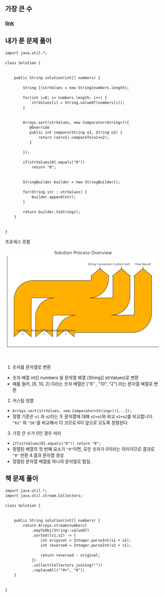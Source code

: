 ## 가장 큰 수
### [link](https://school.programmers.co.kr/learn/courses/30/lessons/42746)


## 내가 푼 문제 풀이

```
import java.util.*;

class Solution {
    
    
    public String solution(int[] numbers) {
        
        String []strValues = new String[numbers.length];
        
        for(int i=0; i< numbers.length; i++) {
            strValues[i] = String.valueOf(numbers[i]);
        }
        
        
        Arrays.sort(strValues, new Comparator<String>(){
           @Override
           public int compare(String o1, String o2) {
               return (o2+o1).compareTo(o1+o2);
           }
            
        });
        
        if(strValues[0].equals("0"))
            return "0";
        
        
        StringBuilder builder = new StringBuilder();
        
        for(String str : strValues) {
            builder.append(str);
        }
        
        return builder.toString();
    }
    

}
```


프로세스 흐름 

![img.png](img.png)

<br/>


1. 숫자를 문자열로 변환
- 숫자 배열 int[] numbers 을 문자열 배열 (String[] strValues)로 변환
- 예를 들어, [6, 10, 2] 이라는 숫자 배열은 ["6" , "10", "2"] 라는 문자열 배열로 변환
2. 커스텀 정렬 
- `Arrays.sort(strValues, new Comparator<String>(){...});`
- 정렬 기준은 `o1` 과 `o2`라는 두 문자열에 대해 `o2+o1`와 비교 `o1+o2`를 비교합니다. `"62"` 와 `"26"`을 비교해서 더 크므로 6이 앞으로 오도록 정렬된다. 
3. 가장 큰 수가 0인 경우 처리
- `if(strValues[0].equals("0")) return "0";` 
- 정렬된 배열의 첫 번쨰 요소가 `"0"`이면, 모든 숫자가 0이라는 의미이므로 결과로 `"0"` 반환
4.결과 문자열 생성 
- 정렬된 문자열 배열을 하나의 문자열로 합침.


## 책 문제 풀이
```
import java.util.*;
import java.util.stream.Collectors;

class Solution {
    
    
    public String solution(int[] numbers) {
        return Arrays.stream(numbers)
            .mapToObj(String::valueOf)
            .sorted((s1,s2) -> {
                int original = Integer.parseInt(s1 + s2);
                int reversed = Integer.parseInt(s2 + s1);
                
                return reversed - original;
            })
            .collect(Collectors.joining(""))
            .replaceAll("^0+", "0");
    }
    

}
```